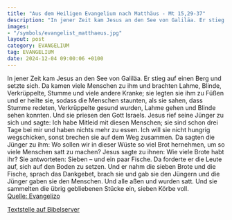 ```yaml
---
title: "Aus dem Heiligen Evangelium nach Matthäus - Mt 15,29-37"
description: "In jener Zeit kam Jesus an den See von Galiläa. Er stieg auf einen Berg und setzte sich. Da kamen viele Menschen zu ihm und brachten Lahme, Blinde, Verkrüppelte, Stumme und viele andere Kranke; sie legten sie ihm zu Füßen und er heilte sie, sodass die Menschen staunten, als sie s...."
images:
- "/symbols/evangelist_matthaeus.jpg"
layout: post
category: EVANGELIUM
tag: EVANGELIUM
date: 2024-12-04 09:00:06 +0100
---
```

In jener Zeit kam Jesus an den See von Galiläa. Er stieg auf einen Berg und setzte sich.
Da kamen viele Menschen zu ihm und brachten Lahme, Blinde, Verkrüppelte, Stumme und viele andere Kranke; sie legten sie ihm zu Füßen und er heilte sie,
sodass die Menschen staunten, als sie sahen, dass Stumme redeten, Verkrüppelte gesund wurden, Lahme gehen und Blinde sehen konnten.<!--more--> Und sie priesen den Gott Israels.
Jesus rief seine Jünger zu sich und sagte: Ich habe Mitleid mit diesen Menschen; sie sind schon drei Tage bei mir und haben nichts mehr zu essen. Ich will sie nicht hungrig wegschicken, sonst brechen sie auf dem Weg zusammen.
Da sagten die Jünger zu ihm: Wo sollen wir in dieser Wüste so viel Brot hernehmen, um so viele Menschen satt zu machen?
Jesus sagte zu ihnen: Wie viele Brote habt ihr? Sie antworteten: Sieben – und ein paar Fische.
Da forderte er die Leute auf, sich auf den Boden zu setzen.
Und er nahm die sieben Brote und die Fische, sprach das Dankgebet, brach sie und gab sie den Jüngern und die Jünger gaben sie den Menschen.
Und alle aßen und wurden satt. Und sie sammelten die übrig gebliebenen Stücke ein, sieben Körbe voll.<br>
[Quelle: Evangelizo](https://evangeliumtagfuertag.org/DE/gospel)

[Textstelle auf Bibelserver](https://www.bibleserver.com/EU/Matthäus15,29-37)

